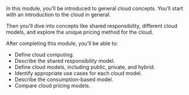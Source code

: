 In this module, you’ll be introduced to general cloud concepts. You’ll start with an introduction to the cloud in general. 

Then you'll dive into concepts like shared responsibility, different cloud models, and explore the unique pricing method for the cloud.

After completing this module, you’ll be able to:

- Define cloud computing.
- Describe the shared responsibility model.
- Define cloud models, including public, private, and hybrid.
- Identify appropriate use cases for each cloud model.
- Describe the consumption-based model.
- Compare cloud pricing models.

